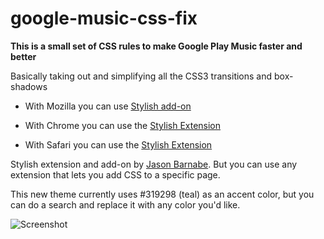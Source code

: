 # google-music-css-fix

**This is a small set of CSS rules to make Google Play Music faster and better**

Basically taking out and simplifying all the CSS3 transitions and box-shadows

- With Mozilla you can use [Stylish add-on](https://addons.mozilla.org/en-US/firefox/addon/stylish/?src=external-userstyleshome)

- With Chrome you can use the [Stylish Extension](https://chrome.google.com/webstore/detail/fjnbnpbmkenffdnngjfgmeleoegfcffe)

- With Safari you can use the [Stylish Extension](http://sobolev.us/stylish/)

Stylish extension and add-on by [Jason Barnabe](https://userstyles.org/). But you can use any extension that lets you add CSS to a specific page.

This new theme currently uses #319298 (teal) as an accent color, but you can do a search and replace it with any color you'd like.

![Screenshot](https://raw.githubusercontent.com/bernardodsanderson/google-music-css-fix/master/google-play-music-screenshot.png)
